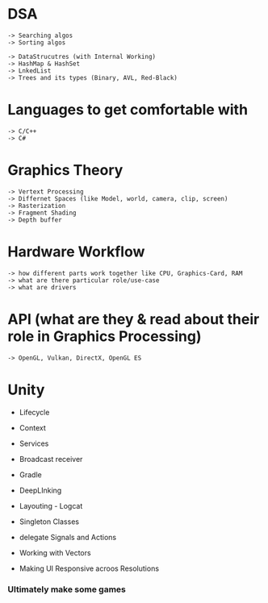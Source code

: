 # DSA
    -> Searching algos
    -> Sorting algos

    -> DataStrucutres (with Internal Working)
	-> HashMap & HashSet
	-> LnkedList
	-> Trees and its types (Binary, AVL, Red-Black)	

# Languages to get comfortable with
    -> C/C++
    -> C#

# Graphics Theory
    -> Vertext Processing
    -> Differnet Spaces (like Model, world, camera, clip, screen)
    -> Rasterization
    -> Fragment Shading
    -> Depth buffer

# Hardware Workflow
    -> how different parts work together like CPU, Graphics-Card, RAM
    -> what are there particular role/use-case
    -> what are drivers

# API (what are they & read about their role in Graphics Processing)
    -> OpenGL, Vulkan, DirectX, OpenGL ES

# Unity
- Lifecycle
- Context
- Services
- Broadcast receiver
- Gradle
- DeepLInking
- Layouting
- Logcat

- Singleton Classes
- delegate Signals and Actions

- Working with Vectors

- Making UI Responsive acroos Resolutions

### Ultimately make some games